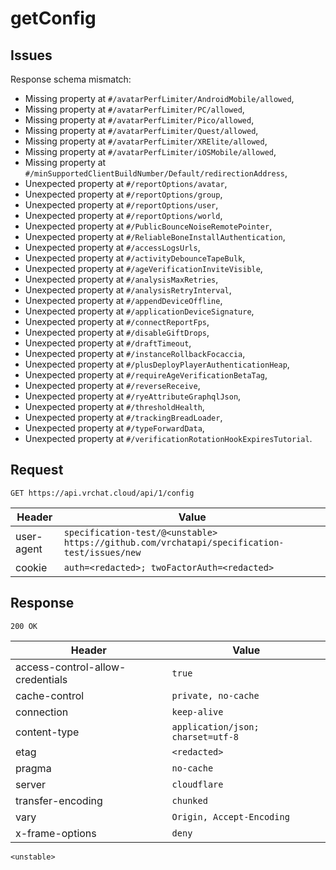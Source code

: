 # getConfig

## Issues
Response schema mismatch:
* Missing property at ``#/avatarPerfLimiter/AndroidMobile/allowed``,
* Missing property at ``#/avatarPerfLimiter/PC/allowed``,
* Missing property at ``#/avatarPerfLimiter/Pico/allowed``,
* Missing property at ``#/avatarPerfLimiter/Quest/allowed``,
* Missing property at ``#/avatarPerfLimiter/XRElite/allowed``,
* Missing property at ``#/avatarPerfLimiter/iOSMobile/allowed``,
* Missing property at ``#/minSupportedClientBuildNumber/Default/redirectionAddress``,
* Unexpected property at ``#/reportOptions/avatar``,
* Unexpected property at ``#/reportOptions/group``,
* Unexpected property at ``#/reportOptions/user``,
* Unexpected property at ``#/reportOptions/world``,
* Unexpected property at ``#/PublicBounceNoiseRemotePointer``,
* Unexpected property at ``#/ReliableBoneInstallAuthentication``,
* Unexpected property at ``#/accessLogsUrls``,
* Unexpected property at ``#/activityDebounceTapeBulk``,
* Unexpected property at ``#/ageVerificationInviteVisible``,
* Unexpected property at ``#/analysisMaxRetries``,
* Unexpected property at ``#/analysisRetryInterval``,
* Unexpected property at ``#/appendDeviceOffline``,
* Unexpected property at ``#/applicationDeviceSignature``,
* Unexpected property at ``#/connectReportFps``,
* Unexpected property at ``#/disableGiftDrops``,
* Unexpected property at ``#/draftTimeout``,
* Unexpected property at ``#/instanceRollbackFocaccia``,
* Unexpected property at ``#/plusDeployPlayerAuthenticationHeap``,
* Unexpected property at ``#/requireAgeVerificationBetaTag``,
* Unexpected property at ``#/reverseReceive``,
* Unexpected property at ``#/ryeAttributeGraphqlJson``,
* Unexpected property at ``#/thresholdHealth``,
* Unexpected property at ``#/trackingBreadLoader``,
* Unexpected property at ``#/typeForwardData``,
* Unexpected property at ``#/verificationRotationHookExpiresTutorial``.
## Request
`GET https://api.vrchat.cloud/api/1/config`

| Header | Value |
| ------ | ----- |
| user-agent | `specification-test/@<unstable> https://github.com/vrchatapi/specification-test/issues/new` |
| cookie | `auth=<redacted>; twoFactorAuth=<redacted>` |


## Response
`200 OK`

| Header | Value |
| ------ | ----- |
| access-control-allow-credentials | `true` |
| cache-control | `private, no-cache` |
| connection | `keep-alive` |
| content-type | `application/json; charset=utf-8` |
| etag | `<redacted>` |
| pragma | `no-cache` |
| server | `cloudflare` |
| transfer-encoding | `chunked` |
| vary | `Origin, Accept-Encoding` |
| x-frame-options | `deny` |

```jsonc
<unstable>
```
